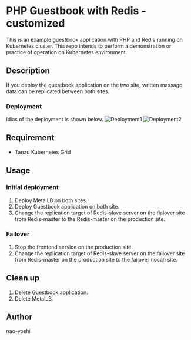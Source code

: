 # PHP Guestbook with Redis - customized
This is an example guestbook application with PHP and Redis running on Kubernetes cluster. This repo intends to perform a demonstration or practice of operation on Kubernetes environment.

## Description
If you deploy the guestbook application on the two site, written massage data can be replicated between both sites.

### Deployment
Idias of the deployment is shown below.
![Deployment1](../pics/Deployment.jpg)
![Deployment2](../pics/2site_deployment.jpg)

## Requirement
- Tanzu Kubernetes Grid

## Usage
### Initial deployment
1. Deploy MetalLB on both sites.
2. Deploy Guestbook application on both site.
3. Change the replication target of Redis-slave server on the fialover site from Redis-master to the Redis-master on the production site.

### Failover
1. Stop the frontend service on the production site.
2. Change the replication target of Redis-slave server on the failover site from Redis-master on the production site to the failover (local) site.

## Clean up
1. Delete Guestbook application.
2. Delete MetalLB.

## Author
nao-yoshi
